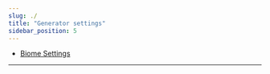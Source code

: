 ```yaml
---
slug: ./
title: "Generator settings"
sidebar_position: 5
---
```


- [Biome Settings](./BiomeSettings)

----------------------------------------